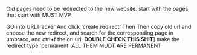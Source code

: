 Old pages need to be redirected to the new website.
start with the pages that start with MUST MVP

GO into URLTracker
And click 'create redirect'
Then Then copy old url and choose the new redirect, and search for the corresponding page in umbraco, and ctrl+f the orl url. **DOUBLE CHECK THIS SHIT**]
make the redirect type 'permanent' ALL THEM MUDT ARE PERMANENT